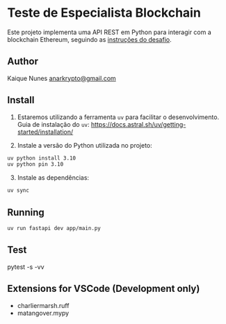 # Teste de Especialista Blockchain

Este projeto implementa uma API REST em Python para interagir com a blockchain Ethereum, seguindo as [instruções do desafio](docs/teste-dev-blockchain.pdf).

## Author

Kaique Nunes <anarkrypto@gmail.com>

## Install

1. Estaremos utilizando a ferramenta `uv` para facilitar o desenvolvimento.
   Guia de instalação do `uv`: https://docs.astral.sh/uv/getting-started/installation/

2. Instale a versão do Python utilizada no projeto:

```bash
uv python install 3.10
uv python pin 3.10
```

3. Instale as dependências:

```bash
uv sync
```

## Running

```bash
uv run fastapi dev app/main.py
```

## Test

pytest -s -vv

## Extensions for VSCode (Development only)

- charliermarsh.ruff
- matangover.mypy
